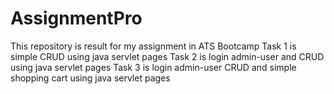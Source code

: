 # AssignmentPro
This repository is result for my assignment in ATS Bootcamp
Task 1 is simple CRUD using java servlet pages
Task 2 is login admin-user and CRUD using java servlet pages
Task 3 is login admin-user CRUD and simple shopping cart using java servlet pages
